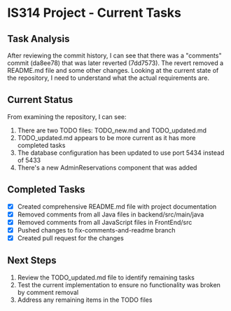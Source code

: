 # IS314 Project - Current Tasks

## Task Analysis
After reviewing the commit history, I can see that there was a "comments" commit (da8ee78) that was later reverted (7dd7573). The revert removed a README.md file and some other changes. Looking at the current state of the repository, I need to understand what the actual requirements are.

## Current Status
From examining the repository, I can see:
1. There are two TODO files: TODO_new.md and TODO_updated.md
2. TODO_updated.md appears to be more current as it has more completed tasks
3. The database configuration has been updated to use port 5434 instead of 5433
4. There's a new AdminReservations component that was added

## Completed Tasks
- [x] Created comprehensive README.md file with project documentation
- [x] Removed comments from all Java files in backend/src/main/java
- [x] Removed comments from all JavaScript files in FrontEnd/src
- [x] Pushed changes to fix-comments-and-readme branch
- [x] Created pull request for the changes

## Next Steps
1. Review the TODO_updated.md file to identify remaining tasks
2. Test the current implementation to ensure no functionality was broken by comment removal
3. Address any remaining items in the TODO files